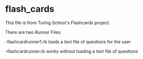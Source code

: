 # flash_cards

This file is from Turing School's Flashcards project.

There are two Runner Files:

-flashcardrunner1.rb loads a text file of questions for the user

-flashcardrunner.rb works without loading a text file of questions
